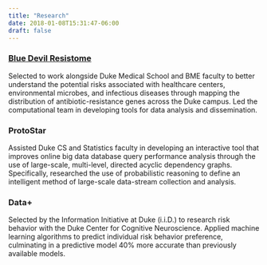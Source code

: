 ```yaml
---
title: "Research"
date: 2018-01-08T15:31:47-06:00
draft: false
---
```


### <a href="https://bassconnections.duke.edu/project-teams/blue-devil-resistome-project-2017-2018" target="_blank">Blue Devil Resistome</a> 

Selected to work alongside Duke Medical School and BME faculty to better understand the potential risks associated with healthcare centers, environmental microbes, and infectious diseases through mapping the distribution of antibiotic-resistance genes across the Duke campus. Led the computational team in developing tools for data analysis and dissemination.


### ProtoStar 

Assisted Duke CS and Statistics faculty in developing an interactive tool that improves online big data database query performance analysis through the use of large-scale, multi-level, directed acyclic dependency graphs. Specifically, researched the use of probabilistic reasoning to define an intelligent method of large-scale data-stream collection and analysis.

### Data+ 

Selected by the Information Initiative at Duke (i.i.D.) to research risk behavior with the Duke Center for Cognitive Neuroscience. Applied machine learning algorithms to predict individual risk behavior preference, culminating in a predictive model 40% more accurate than previously available models. 

